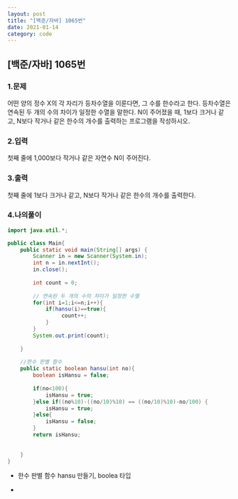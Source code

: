 ```yaml
---
layout: post
title: "[백준/자바] 1065번"
date: 2021-01-14
category: code
---
```

## [백준/자바] 1065번



### 1.문제

어떤 양의 정수 X의 각 자리가 등차수열을 이룬다면, 그 수를 한수라고 한다. 등차수열은 연속된 두 개의 수의 차이가 일정한 수열을 말한다. N이 주어졌을 때, 1보다 크거나 같고, N보다 작거나 같은 한수의 개수를 출력하는 프로그램을 작성하시오. 

### 2.입력

첫째 줄에 1,000보다 작거나 같은 자연수 N이 주어진다.

### 3.출력

첫째 줄에 1보다 크거나 같고, N보다 작거나 같은 한수의 개수를 출력한다.


### 4.나의풀이
```java
import java.util.*;

public class Main{
    public static void main(String[] args) {
        Scanner in = new Scanner(System.in);
        int n = in.nextInt();
        in.close();
        
        int count = 0;
        
        // 연속된 두 개의 수의 차이가 일정한 수열
        for(int i=1;i<=n;i++){
            if(hansu(i)==true){
                 count++;
            }
        }
        System.out.print(count);
        
    }
    
    //한수 판별 함수
    public static boolean hansu(int no){
        boolean isHansu = false;
        
        if(no<100){
            isHansu = true;
        }else if((no%10)-((no/10)%10) == ((no/10)%10)-no/100) {
            isHansu = true;
        }else{
            isHansu = false;
        }
        return isHansu;    
                 
            
    }
}
````

- 한수 판별 함수 hansu 만들기, boolea 타입

- 








